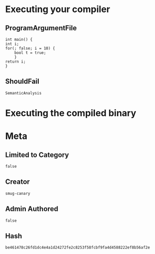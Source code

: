 # Executing your compiler

## ProgramArgumentFile

```
int main() {
int i;
for(; false; i = 10) {
    bool t = true;
    }
return i;
}
```

## ShouldFail

```
SemanticAnalysis
```

# Executing the compiled binary

# Meta

## Limited to Category

```
false
```

## Creator

```
smug-canary
```

## Admin Authored

```
false
```

## Hash

```
be461478c26fd1dc4e4a1d24272fe2c8253f58fcbf9fa4d4588222ef8b56af2e
```
